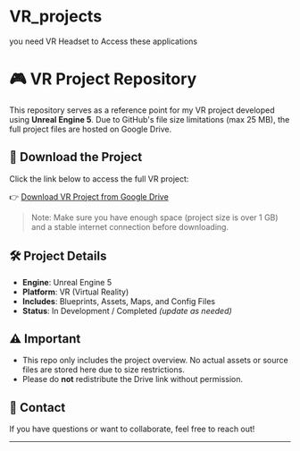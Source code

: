 # VR_projects
you need VR Headset to Access these applications
# 🎮 VR Project Repository

This repository serves as a reference point for my VR project developed using **Unreal Engine 5**. Due to GitHub's file size limitations (max 25 MB), the full project files are hosted on Google Drive.

## 📁 Download the Project

Click the link below to access the full VR project:

👉 [Download VR Project from Google Drive]([https://drive.google.com/your-link-here](https://drive.google.com/drive/folders/1ZN_5hrP77bIrhAKFiyr4U8fJsu5DVC1v?usp=sharing))

> Note: Make sure you have enough space (project size is over 1 GB) and a stable internet connection before downloading.

## 🛠️ Project Details

- **Engine**: Unreal Engine 5  
- **Platform**: VR (Virtual Reality)  
- **Includes**: Blueprints, Assets, Maps, and Config Files  
- **Status**: In Development / Completed *(update as needed)*

## ⚠️ Important

- This repo only includes the project overview. No actual assets or source files are stored here due to size restrictions.
- Please do **not** redistribute the Drive link without permission.

## 🙌 Contact

If you have questions or want to collaborate, feel free to reach out!

---
